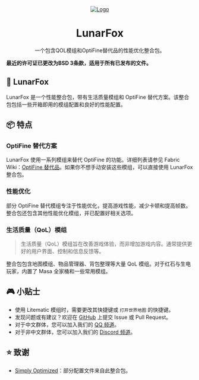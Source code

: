 <div align="center">
  <a href="https://github.com/OrzMiku/lunarfox">
    <img src="https://cdn.modrinth.com/data/r7CwLIIr/cfd4314a75bb775ade08fe0e9ada9cf9a913f6a5_96.webp" alt="Logo">
  </a>
  <h1>LunarFox</h1>
  <p>
    一个包含QOL模组和OptiFine替代品的性能优化整合包。
  </p>
</div>

**最近的许可证已更改为BSD 3条款，适用于所有已发布的文件。**

## 🦊 LunarFox

LunarFox 是一个性能整合包，带有生活质量模组和 OptiFine 替代方案。该整合包包括一些开箱即用的模组配置和良好的性能配置。

## 📦 特点

### OptiFine 替代方案

LunarFox 使用一系列模组来替代 OptiFine 的功能。详细列表请参见 Fabric Wiki：[OptiFine 替代品](https://wiki.fabricmc.net/zh_cn:community:optifine_alternatives)。如果你不想手动安装这些模组，可以直接使用 LunarFox 整合包。

### 性能优化

部分 OptiFine 替代模组专注于性能优化，提高游戏性能，减少卡顿和提高帧数。整合包还包含其他性能优化模组，并已配置好相关选项。

### 生活质量（QoL）模组

> 生活质量（QoL）模组旨在改善游戏体验，而非增加游戏内容。通常提供更好的用户界面、控制和信息反馈等。

整合包包含地图模组、物品管理器、背包整理等大量 QoL 模组。对于红石与生电玩家，内置了 Masa 全家桶和一些常用模组。

## 🎮 小贴士

- 使用 Litematic 模组时，需要更改其快捷键或 `打开世界地图` 的快捷键。
- 发现问题或有建议？欢迎在 [GitHub](https://github.com/OrzMiku/lunarfox) 上提交 Issue 或 Pull Request。
- 对于中文群体，您可以加入我们的 [QQ 频道](https://pd.qq.com/s/1vbkit4bj)。
- 对于非中文群体，您可以加入我们的 [Discord 频道](https://discord.gg/z974WwPEJt)。

## ⭐ 致谢

- [Simply Optimized](https://modrinth.com/modpack/sop)：部分配置文件来自此整合包。